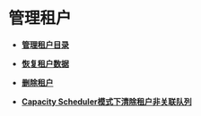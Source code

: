 # 管理租户<a name="admin_guide_000121"></a>

-   **[管理租户目录](管理租户目录-21.md)**  

-   **[恢复租户数据](恢复租户数据-22.md)**  

-   **[删除租户](删除租户-23.md)**  

-   **[Capacity Scheduler模式下清除租户非关联队列](Capacity-Scheduler模式下清除租户非关联队列.md)**  


